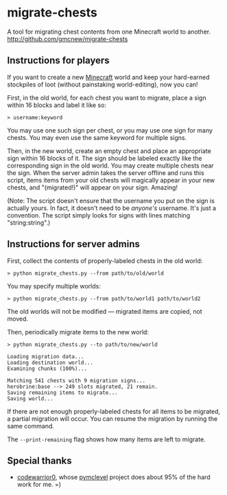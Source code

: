 migrate-chests
==============

A tool for migrating chest contents from one Minecraft world to another.
http://github.com/gmcnew/migrate-chests


## Instructions for players

If you want to create a new [Minecraft](http://minecraft.net) world and keep your hard-earned stockpiles of loot (without painstaking world-editing), now you can!

First, in the old world, for each chest you want to migrate, place a sign within 16 blocks and label it like so:

    > username:keyword

You may use one such sign per chest, or you may use one sign for many chests. You may even use the same keyword for multiple signs.

Then, in the new world, create an empty chest and place an appropriate sign within 16 blocks of it. The sign should be labeled exactly like the corresponding sign in the old world. You may create multiple chests near the sign. When the server admin takes the server offline and runs this script, items items from your old chests will magically appear in your new chests, and "(migrated!)" will appear on your sign. Amazing!

(Note: The script doesn't ensure that the username you put on the sign is actually yours. In fact, it doesn't need to be _anyone's_ username. It's just a convention. The script simply looks for signs with lines matching "string:string".)


## Instructions for server admins

First, collect the contents of properly-labeled chests in the old world:

    > python migrate_chests.py --from path/to/old/world

You may specify multiple worlds:

    > python migrate_chests.py --from path/to/world1 path/to/world2

The old worlds will not be modified &mdash; migrated items are copied, not moved.

Then, periodically migrate items to the new world:

    > python migrate_chests.py --to path/to/new/world

    Loading migration data...
    Loading destination world...
    Examining chunks (100%)...

    Matching 541 chests with 9 migration signs...
    herobrine:base --> 249 slots migrated, 21 remain.
    Saving remaining items to migrate...
    Saving world...

If there are not enough properly-labeled chests for all items to be migrated, a partial migration will occur. You can resume the migration by running the same command.

The ```--print-remaining``` flag shows how many items are left to migrate.


## Special thanks

* [codewarrior0](http://github.com/codewarrior0), whose [pymclevel](http://github.com/codewarrior0/pymclevel) project does about 95% of the hard work for me. =)
